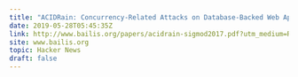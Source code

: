 ```yaml
---
title: "ACIDRain: Concurrency-Related Attacks on Database-Backed Web Applications (2017) [pdf]"
date: 2019-05-28T05:45:35Z
link: http://www.bailis.org/papers/acidrain-sigmod2017.pdf?utm_medium=RSS&utm_source=hune
site: www.bailis.org
topic: Hacker News
draft: false
---
```

